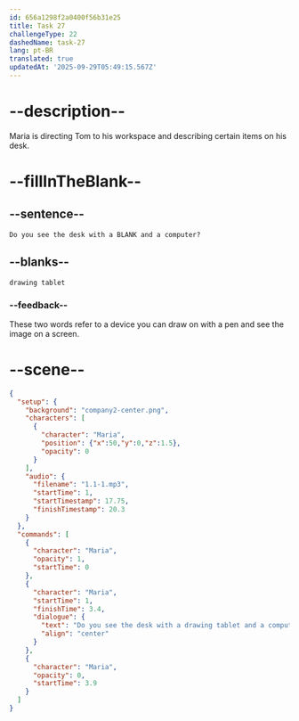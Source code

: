 ```yaml
---
id: 656a1298f2a0400f56b31e25
title: Task 27
challengeType: 22
dashedName: task-27
lang: pt-BR
translated: true
updatedAt: '2025-09-29T05:49:15.567Z'
---
```


<!--
AUDIO REFERENCE:
Maria: Do you see the desk with a drawing tablet and a computer?
-->

# --description--

Maria is directing Tom to his workspace and describing certain items on his desk.

# --fillInTheBlank--

## --sentence--

`Do you see the desk with a BLANK and a computer?`

## --blanks--

`drawing tablet`

### --feedback--

These two words refer to a device you can draw on with a pen and see the image on a screen.

# --scene--

```json
{
  "setup": {
    "background": "company2-center.png",
    "characters": [
      {
        "character": "Maria",
        "position": {"x":50,"y":0,"z":1.5},
        "opacity": 0
      }
    ],
    "audio": {
      "filename": "1.1-1.mp3",
      "startTime": 1,
      "startTimestamp": 17.75,
      "finishTimestamp": 20.3
    }
  },
  "commands": [
    {
      "character": "Maria",
      "opacity": 1,
      "startTime": 0
    },
    {
      "character": "Maria",
      "startTime": 1,
      "finishTime": 3.4,
      "dialogue": {
        "text": "Do you see the desk with a drawing tablet and a computer?",
        "align": "center"
      }
    },
    {
      "character": "Maria",
      "opacity": 0,
      "startTime": 3.9
    }
  ]
}
```
